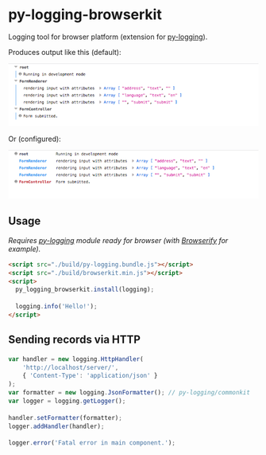 # py-logging-browserkit
Logging tool for browser platform (extension for [py-logging][1]).

Produces output like this (default):

![devTools](default.png)


Or (configured):

![devTools](configured.png)

## Usage
*Requires [py-logging][1] module ready for browser (with [Browserify][2] for example).*
```html
<script src="./build/py-logging.bundle.js"></script>
<script src="./build/browserkit.min.js"></script>
<script>
  py_logging_browserkit.install(logging);
  
  logging.info('Hello!');
</script>
```

## Sending records via HTTP
```javascript
var handler = new logging.HttpHandler(
	'http://localhost/server/',
	{ 'Content-Type': 'application/json' }
);
var formatter = new logging.JsonFormatter(); // py-logging/commonkit
var logger = logging.getLogger();

handler.setFormatter(formatter);
logger.addHandler(handler);

logger.error('Fatal error in main component.');
```

[1]: https://github.com/jose-pleonasm/py-logging
[2]: http://browserify.org/
